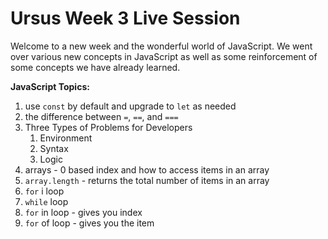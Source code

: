# Ursus Week 3 Live Session

Welcome to a new week and the wonderful world of JavaScript. We went over various new concepts in JavaScript as well as some reinforcement of some concepts we have already learned.

**JavaScript Topics:**

1. use `const` by default and upgrade to `let` as needed
1. the difference between `=`, `==`, and `===`
1. Three Types of Problems for Developers
    1. Environment
    1. Syntax
    1. Logic
1. arrays - 0 based index and how to access items in an array
1. `array.length` - returns the total number of items in an array
1. `for` i loop
1. `while` loop
1. `for` in loop - gives you index
1. `for` of loop - gives you the item
